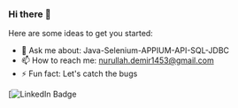### Hi there 👋

Here are some ideas to get you started:

- 💬 Ask me about: Java-Selenium-APPIUM-API-SQL-JDBC
- 📫 How to reach me: nurullah.demir1453@gmail.com
- ⚡ Fun fact: Let's catch the bugs 

[![LinkedIn Badge](https://img.shields.io/badge/LinkedIn-0A66C2.svg?style=for-the-badge&logo=LinkedIn&logoColor=white&link=https://www.linkedin.com/in/nurullah-demir-b8b347255/)




